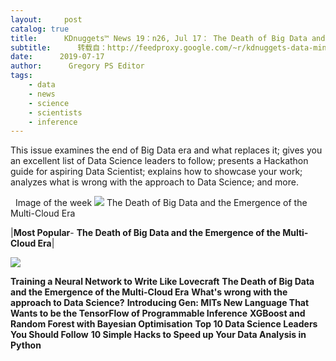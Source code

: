 ```yaml
---
layout:     post
catalog: true
title:      KDnuggets™ News 19：n26, Jul 17： The Death of Big Data and the Emergence of Multi-Cloud; Top 10 Data Science Leaders You Should Follow
subtitle:      转载自：http://feedproxy.google.com/~r/kdnuggets-data-mining-analytics/~3/mZtq2GyZB9o/n26.html
date:      2019-07-17
author:      Gregory PS Editor
tags:
    - data
    - news
    - science
    - scientists
    - inference
---
```


This issue examines the end of Big Data era and what replaces it; gives you an excellent list of Data Science leaders to follow; presents a Hackathon guide for aspiring Data Scientist; explains how to showcase your work; analyzes what is wrong with the approach to Data Science; and more.

  Image of the week
![](http://feedproxy.google.com/wp-content/uploads/death-of-big-data.jpg)
The Death of Big Data and the Emergence of the Multi-Cloud Era 




|**Most Popular**- **The Death of Big Data and the Emergence of the Multi-Cloud Era**|

![](http://feedproxy.google.com/wp-content/uploads/google-trend-hadoop-big-data-small.jpg)


**Training a Neural Network to Write Like Lovecraft**
**The Death of Big Data and the Emergence of the Multi-Cloud Era**
**What's wrong with the approach to Data Science?**
**Introducing Gen: MITs New Language That Wants to be the TensorFlow of Programmable Inference**
**XGBoost and Random Forest with Bayesian Optimisation**
**Top 10 Data Science Leaders You Should Follow**
**10 Simple Hacks to Speed up Your Data Analysis in Python**


